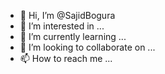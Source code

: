 - 👋 Hi, I’m @SajidBogura
- 👀 I’m interested in ...
- 🌱 I’m currently learning ...
- 💞️ I’m looking to collaborate on ...
- 📫 How to reach me ...

<!---
SajidBogura/SajidBogura is a ✨ special ✨ repository because its `README.md` (this file) appears on your GitHub profile.
You can click the Preview link to take a look at your changes.
--->

